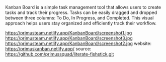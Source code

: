 Kanban Board is a simple task management tool that allows users to create tasks and track their progress. Tasks can be easily dragged and dropped between three columns: To Do, In Progress, and Completed. This visual approach helps users stay organized and efficiently track their workflow.

https://primusteam.netlify.app/KanbanBoard/screenshot1.jpg
https://primusteam.netlify.app/KanbanBoard/screenshot3.jpg
https://primusteam.netlify.app/KanbanBoard/screenshot2.jpg
website: https://primuskanban.netlify.app/
source: https://github.com/primussquad/literate-fishstick.git